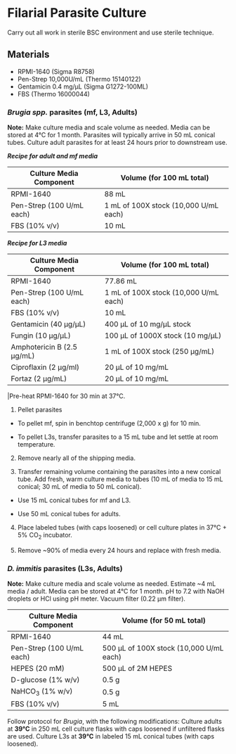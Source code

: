# Filarial Parasite Culture

Carry out all work in sterile BSC environment and use sterile technique.

## Materials
- RPMI-1640 (Sigma R8758)   
- Pen-Strep 10,000U/mL (Thermo 15140122)  
- Gentamicin 0.4 mg/µL (Sigma G1272-100ML)  
- FBS (Thermo 16000044)


### ***Brugia spp.*** parasites (mf, L3, Adults)

**Note:** Make culture media and scale volume as needed. Media can be stored at 4°C for 1 month. Parasites will typically arrive in 50 mL conical tubes. Culture adult parasites for at least 24 hours prior to downstream use.


***Recipe for adult and mf media***

| Culture Media Component       | Volume (for 100 mL total)             |
|-------------------------------|---------------------------------------|
|RPMI-1640                      |88 mL                                  |
|Pen-Strep (100 U/mL each)      |1 mL of 100X stock (10,000 U/mL each)  |
|FBS (10% v/v)                  |10 mL                                  |


***Recipe for L3 media***

  | Culture Media Component     | Volume (for 100 mL total)             |
  |-----------------------------|---------------------------------------|
  |RPMI-1640                    |77.86 mL                               |
  |Pen-Strep (100 U/mL each)    |1 mL of 100X stock (10,000 U/mL each)  |
  |FBS (10% v/v)                |10 mL                                  |
  |Gentamicin (40 μg/μL)        |400 μL of 10 mg/μL stock               |
  |Fungin (10 μg/μL)            |100 μL of 1000X stock (10 mg/μL)       |
  |Amphotericin B (2.5 μg/mL)   |1 mL of 100X stock (250 μg/mL)         |
  |Ciproflaxin (2 μg/ml)        |20 μL of 10 mg/mL                      |
  |Fortaz (2 μg/mL)             |20 μL of 10 mg/mL                      |


|Pre-heat RPMI-1640 for 30 min at 37°C.

1. Pellet parasites

  - To pellet mf, spin in benchtop centrifuge (2,000 x g) for 10 min.

  - To pellet L3s, transfer parasites to a 15 mL tube and let settle at room temperature.

2. Remove nearly all of the shipping media.

3. Transfer remaining volume containing the parasites into a new conical tube. Add fresh, warm culture media to tubes (10 mL of media to 15 mL conical; 30 mL of media to 50 mL conical).

  - Use 15 mL conical tubes for mf and L3.

  - Use 50 mL conical tubes for adults.

4. Place labeled tubes (with caps loosened) or cell culture plates in 37°C + 5% CO<sub>2</sub> incubator.

5. Remove ~90% of media every 24 hours and replace with fresh media.

### *D. immitis* parasites (L3s, Adults)

**Note:** Make culture media and scale volume as needed. Estimate ~4 mL media / adult. Media can be stored at 4°C for 1 month. pH to 7.2 with NaOH droplets or HCl using pH meter. Vacuum filter (0.22 μm filter).

  | Culture Media Component  | Volume (for 50 mL total) |
  |------------|-----------|
  |RPMI-1640 | 44 mL  |
  |Pen-Strep (100 U/mL each)   | 500 μL of 100X stock (10,000 U/mL each) |
  |HEPES (20 mM) | 500 μL of 2M HEPES |
  |D-glucose (1% w/v) | 0.5 g |
  |NaHCO<sub>3</sub> (1% w/v)| 0.5 g |
  |FBS (10% v/v) | 5 mL |

Follow protocol for *Brugia*, with the following modifications: Culture adults at **39°C** in 250 mL cell culture flasks with caps loosened if unfiltered flasks are used. Culture L3s at **39°C** in labeled 15 mL conical tubes (with caps loosened).
